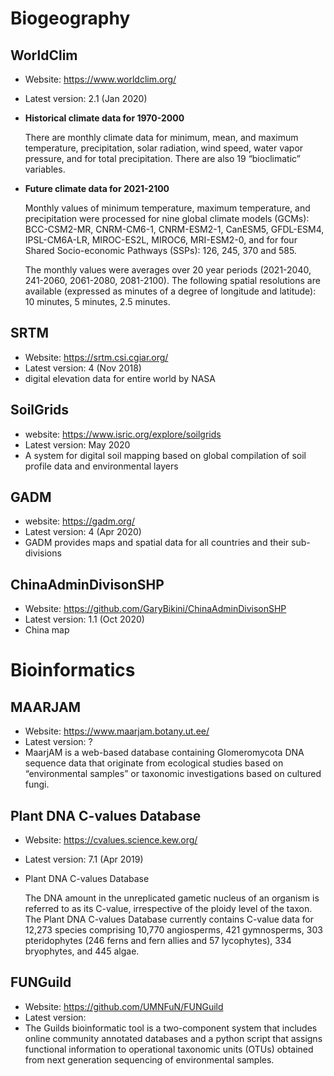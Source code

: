 # Biogeography
## WorldClim
- Website: https://www.worldclim.org/
- Latest version: 2.1 (Jan 2020)
- **Historical climate data for 1970-2000**

    There are monthly climate data for minimum, mean, and maximum temperature, precipitation, solar radiation, wind speed, water vapor pressure, and for total precipitation. There are also 19 “bioclimatic” variables.

- **Future climate data for 2021-2100**

    Monthly values of minimum temperature, maximum temperature, and precipitation were processed for nine global climate models (GCMs): BCC-CSM2-MR, CNRM-CM6-1, CNRM-ESM2-1, CanESM5, GFDL-ESM4, IPSL-CM6A-LR, MIROC-ES2L, MIROC6, MRI-ESM2-0, and for four Shared Socio-economic Pathways (SSPs): 126, 245, 370 and 585.

    The monthly values were averages over 20 year periods (2021-2040, 241-2060, 2061-2080, 2081-2100). The following spatial resolutions are available (expressed as minutes of a degree of longitude and latitude): 10 minutes, 5 minutes, 2.5 minutes.

## SRTM
- Website: https://srtm.csi.cgiar.org/
- Latest version: 4 (Nov 2018)
- digital elevation data for entire world by NASA

## SoilGrids
- website: https://www.isric.org/explore/soilgrids
- Latest version: May 2020
- A system for digital soil mapping based on global compilation of soil profile data and environmental layers

## GADM
- website: https://gadm.org/
- Latest version: 4 (Apr 2020)
- GADM provides maps and spatial data for all countries and their sub-divisions

## ChinaAdminDivisonSHP
- Website: https://github.com/GaryBikini/ChinaAdminDivisonSHP
- Latest version: 1.1 (Oct 2020)
- China map

# Bioinformatics
## MAARJAM
- Website: https://www.maarjam.botany.ut.ee/
- Latest version: ?
- MaarjAM is a web-based database containing Glomeromycota DNA sequence data that originate from ecological studies based on “environmental samples” or taxonomic investigations based on cultured fungi.

## Plant DNA C-values Database
- Website: https://cvalues.science.kew.org/
- Latest version: 7.1 (Apr 2019)
- Plant DNA C-values Database

    The DNA amount in the unreplicated gametic nucleus of an organism is referred to as its C-value, irrespective of the ploidy level of the taxon. The Plant DNA C-values Database currently contains C-value data for 12,273 species comprising 10,770 angiosperms, 421 gymnosperms, 303 pteridophytes (246 ferns and fern allies and 57 lycophytes), 334 bryophytes, and 445 algae.

## FUNGuild
- Website: https://github.com/UMNFuN/FUNGuild
- Latest version:
- The Guilds bioinformatic tool is a two-component system that includes online community annotated databases and a python script that assigns functional information to operational taxonomic units (OTUs) obtained from next generation sequencing of environmental samples.